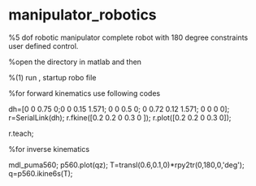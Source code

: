 # manipulator_robotics
%5 dof robotic manipulator complete robot with 180 degree constraints user defined control.

%open the directory in matlab and then




%(1) run , startup robo file

%for forward kinematics use following codes

dh=[0 0 0.75 0;0 0 0.15 1.571; 0 0 0.5 0; 0 0.72 0.12 1.571; 0 0 0 0];
r=SerialLink(dh);
r.fkine([0.2 0.2 0 0.3 0 ]);
r.plot([0.2 0.2 0 0.3 0]);

r.teach;





%for inverse kinematics

 mdl_puma560;
p560.plot(qz);
T=transl(0.6,0.1,0)*rpy2tr(0,180,0,'deg');
q=p560.ikine6s(T);
